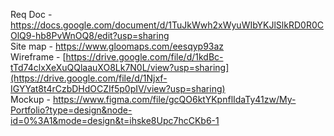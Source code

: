 Req Doc - https://docs.google.com/document/d/1TuJkWwh2xWyuWIbYKJlSlkRD0R0COlQ9-hb8PvWnOQ8/edit?usp=sharing <br>
Site map - https://www.gloomaps.com/eesqyp93az <br>
Wireframe - [https://drive.google.com/file/d/1kdBc-tTd74clxXeXuQQlaauXO8Lk7N0L/view?usp=sharing](https://drive.google.com/file/d/1Njxf-IGYYat8t4rCzbDHdOCZIf5p0pIV/view?usp=sharing) <br>
Mockup - https://www.figma.com/file/gcQO6ktYKpnflIdaTy41zw/My-Portfolio?type=design&node-id=0%3A1&mode=design&t=ihske8Upc7hcCKb6-1
